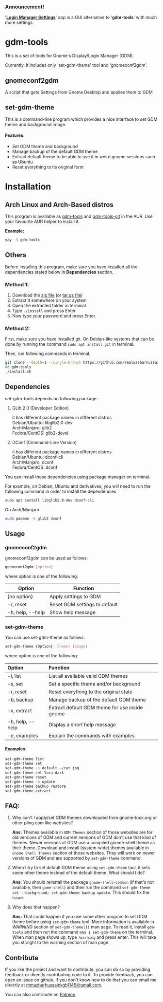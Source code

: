 ### Announcement!

'[**Login Manager Settings**](https://github.com/realmazharhussain/gdm-settings)' app is a GUI alternative to '**gdm-tools**' with much more settings.

# gdm-tools

This is a set of tools for Gnome's Display/Login Manager (GDM).

Currently, it includes only 'set-gdm-theme' tool and 'gnomeconf2gdm'.

## gnomeconf2gdm

A script that gets Settings from Gnome Desktop and applies them to GDM

## set-gdm-theme

This is a command-line program which provides a nice interface to set GDM theme and background image.

#### Features:

- Set GDM theme and background
- Manage backup of the default GDM theme
- Extract default theme to be able to use it in weird gnome sessions such as Ubuntu
- Reset everything to its original form

# Installation

## Arch Linux and Arch-Based distros

This program is available as [gdm-tools](https://aur.archlinux.org/packages/gdm-tools) and [gdm-tools-git](https://aur.archlinux.org/packages/gdm-tools-git) in the AUR. Use your favourite AUR helper to install it.

**Example:**

```bash
yay -S gdm-tools
```

## Others

Before installing this program, make sure you have installed all the dependencies stated below in **Dependencies** section.

### Method 1:

1. Download the [zip file](https://github.com/realmazharhussain/gdm-tools/archive/refs/heads/main.zip) (or [tar.gz file](https://github.com/realmazharhussain/gdm-tools/archive/refs/heads/main.tar.gz))
2. Extract it somewhere on your system
3. Open the extracted folder in terminal
4. Type `./install` and press Enter
5. Now type your password and press Enter.

### Method 2:

First, make sure you have installed git. On Debian-like systems that can be done by running the command `sudo apt install git` in terminal.

Then, run following commands in terminal.

```bash
git clone --depth=1 --single-branch https://github.com/realmazharhussain/gdm-tools.git
cd gdm-tools
./install.sh
```

## Dependencies

set-gdm-tools depends on following package:

1. GLib 2.0 (Developer Edition)

   it has different package names in different distros\
   Debian/Ubuntu: libglib2.0-dev\
   Arch/Manjaro: glib2\
   Fedora/CentOS: glib2-devel 

2. DConf (Command-Line Version)

   it has different package names in different distros\
   Debian/Ubuntu: dconf-cli\
   Arch/Manjaro: dconf\
   Fedora/CentOS: dconf

You can install these dependencies using package manager on terminal.

For example, on Debian, Ubuntu and derivatives, you will need to run the following command in order to install the dependencies

```bash
sudo apt install libglib2.0-dev dconf-cli
```

On Arch/Manjaro

```bash
sudo pacman -S glib2 dconf 
```



## Usage

### gnomeconf2gdm

gnomeconf2gdm can be used as follows:

```bash
gnomeconf2gdm [option]
```

where option is one of the following:

| Option           | Function                      |
| ---------------- | ----------------------------- |
| {no option}      | Apply settings to GDM         |
| -r, reset        | Reset GDM settings to default |
| -h, help, --help | Show help message             |

### set-gdm-theme

You can use set-gdm-theme as follows:

```bash
set-gdm-theme {Option} [theme] [image]
```

where option is one of the following:

| Option           | Function                                       |
| :--------------- | :--------------------------------------------- |
| -l, list         | List all available valid GDM themes            |
| -s, set          | Set a specific theme and/or background         |
| -r, reset        | Reset everything to the original state         |
| -b, backup       | Manage backup of the default GDM theme         |
| -x, extract      | Extract default GDM theme for use inside gnome |
| -h, help, --help | Display a short help message                   |
| -e, examples     | Explain the commands with examples             |

#### Examples:

```bash
set-gdm-theme list
set-gdm-theme set
set-gdm-theme -s default ~/cat.jpg
set-gdm-theme set Yaru-dark
set-gdm-theme reset
set-gdm-theme -b update
set-gdm-theme backup restore
set-gdm-theme extract
```

## FAQ:

1. Why can't I apply/set GDM themes downloaded from gnome-look.org or other pling.com like websites?

   **Ans:** Themes available in `GDM Themes` section of those websites are for old versions of GDM and current versions of GDM don't use that kind of themes. Newer versions of GDM use a compiled gnome-shell theme as their theme. Download and install (system-wide) themes available in `Gnome Shell Themes` section of those websites. They will work on newer versions of GDM and are supported by `set-gdm-theme` command.

2. When I try to set default GDM theme using `set-gdm-theme` tool, it sets some other theme instead of the default theme. What should I do?

   **Ans:** You should reinstall the package `gnome-shell-common` (if that's not available, then `gome-shell`) and then run the command `set-gdm-theme set --background; set-gdm-theme backup update`. This should fix the issue.

3. Why does that happen?

   **Ans:** That could happen if you use some other program to set GDM theme before using `set-gdm-theme` tool. More information is available in *WARNING* section of `set-gdm-theme(1)` man page. To read it, install `gdm-tools` and then run the command `man 1 set-gdm-theme` on the terminal. When man page shows up, type `/warning` and press enter. This will take you straight to the warning section of man page.

## Contribute

If you like the project and want to contribute, you can do so by providing feedback or directly contributing code to it. To provide feedback, you can open an issue on github. If you don't know how to do that you can email me directly at mmazharhussainkgb1145@gmail.com.

You can also contribute on [Patreon](https://www.patreon.com/mazharhussain).

